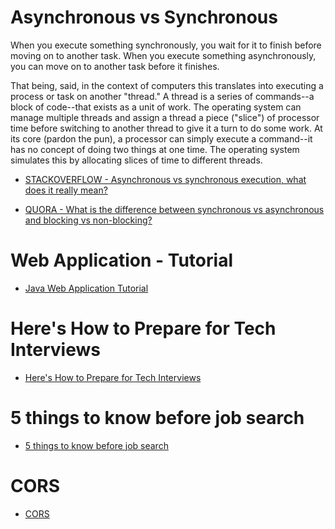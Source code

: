 # Asynchronous vs Synchronous

When you execute something synchronously, you wait for it to finish before moving on to another task. When you execute something asynchronously, you can move on to another task before it finishes.

That being, said, in the context of computers this translates into executing a process or task on another "thread." A thread is a series of commands--a block of code--that exists as a unit of work. The operating system can manage multiple threads and assign a thread a piece ("slice") of processor time before switching to another thread to give it a turn to do some work. At its core (pardon the pun), a processor can simply execute a command--it has no concept of doing two things at one time. The operating system simulates this by allocating slices of time to different threads.

- [STACKOVERFLOW - Asynchronous vs synchronous execution, what does it really mean?](http://stackoverflow.com/questions/748175/asynchronous-vs-synchronous-execution-what-does-it-really-mean) <br>

- [QUORA - What is the difference between synchronous vs asynchronous and blocking vs non-blocking?](https://www.quora.com/What-is-the-difference-between-synchronous-vs-asynchronous-and-blocking-vs-non-blocking)

# Web Application - Tutorial
- [Java Web Application Tutorial ](http://www.journaldev.com/1854/java-web-application-tutorial-for-beginners)



# Here's How to Prepare for Tech Interviews
- [Here's How to Prepare for Tech Interviews](https://www.reddit.com/r/cscareerquestions/comments/1jov24/heres_how_to_prepare_for_tech_interviews)

# 5 things to know before job search
- [5 things to know before job search](https://medium.freecodecamp.com/5-key-learnings-from-the-post-bootcamp-job-search-9a07468d2331#.ekvtx4ur0)

# CORS
- [CORS](https://developer.mozilla.org/en-US/docs/Web/HTTP/Access_control_CORS)
